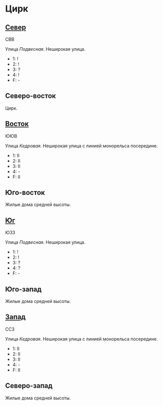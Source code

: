 # Цирк

## [Север](./585062.md)

СВВ

Улица *Подвесная*.
Неширокая улица.

* 1:    !
* 2:    !
* 3:    ?
* 4:    !
* F:    -

## Северо-восток

Цирк.

## [Восток](./590070.md)

ЮЮВ

Улица *Кедровая*.
Неширокая улица с линией монорельса посередине.

* 1:    II
* 2:    II
* 3:    II
* 4:    -
* F:    II

## Юго-восток

Жилые дома средней высоты.

## [Юг](./585080.md)

ЮЗЗ

Улица *Подвесная*.
Неширокая улица.

* 1:    !
* 2:    !
* 3:    ?
* 4:    ?
* F:    -

## Юго-запад

Жилые дома средней высоты.

## [Запад](./580070.md)

ССЗ

Улица *Кедровая*.
Неширокая улица с линией монорельса посередине.

* 1:    II
* 2:    II
* 3:    II
* 4:    -
* F:    II

## Северо-запад

Жилые дома средней высоты.
